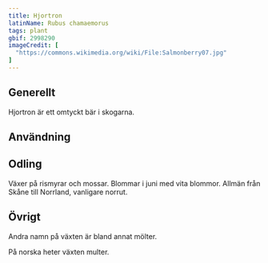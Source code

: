 ```yaml
---
title: Hjortron
latinName: Rubus chamaemorus
tags: plant
gbif: 2998290
imageCredit: [
  "https://commons.wikimedia.org/wiki/File:Salmonberry07.jpg"
]
---
```


## Generellt

Hjortron är ett omtyckt bär i skogarna.

## Användning

## Odling

Växer på rismyrar och mossar. Blommar i juni med vita blommor. Allmän från Skåne till Norrland, vanligare norrut.

## Övrigt

Andra namn på växten är bland annat mölter.

På norska heter växten multer.